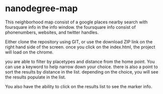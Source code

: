 # nanodegree-map

This neighborhood map consist of a google places nearby search with foursquare info in the info window. the foursquare info consist of phonenumbers, websites, and twitter handles. 

Either clone the repository using GIT, or use the download ZIP link on the right hand side of the screen. once you click on the index.html, the project will load on the chrome. 

you are able to filter by placetypes and distance from the home point. You can use a keyword to help narrow down your choice. there is also a point to sort the results by distance in the list. depending on the choice, you will see the results populate in the list. 

You also have the ability to click on the results list to see the marker info. 


